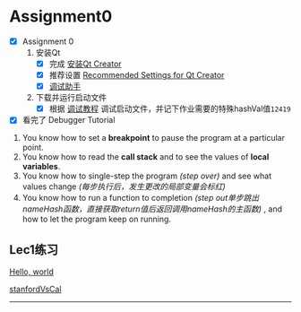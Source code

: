# Assignment0
- [x] Assignment 0
	1. 安装Qt
		- [x] 完成 [安装Qt Creator](https://web.stanford.edu/dept/cs_edu/resources/qt/install-windows)
		- [x] 推荐设置 [Recommended Settings for Qt Creator](https://web.stanford.edu/dept/cs_edu/resources/qt/recommended-settings)
		- [x] [调试助手](https://web.stanford.edu/dept/cs_edu/resources/qt/debugging-helper)
	2. 下载并运行启动文件
		- [x] 根据 [调试教程](https://web.stanford.edu/class/archive/cs/cs106b/cs106b.1224/assignments/a0/DebuggerTutorial.pdf) 调试启动文件，并记下作业需要的特殊hashVal值`12419`
- [x] 看完了 Debugger Tutorial
1. You know how to set a **breakpoint** to pause the program at a particular point.
2. You know how to read the **call stack** and to see the values of **local variables**.
3. You know how to single-step the program *(step over)* and see what values change *(每步执行后，发生更改的局部变量会标红)*
4. You know how to run a function to completion *(step out单步跳出nameHash函数，直接获取return值后返回调用nameHash的主函数)* , and how to let the program keep on running.

## Lec1练习
[Hello, world](https://www.codestepbystep.com/problem/view/cpp/basics/helloWorld)

[stanfordVsCal](https://www.codestepbystep.com/problem/view/cpp/basics/stanfordVsCal)

---

